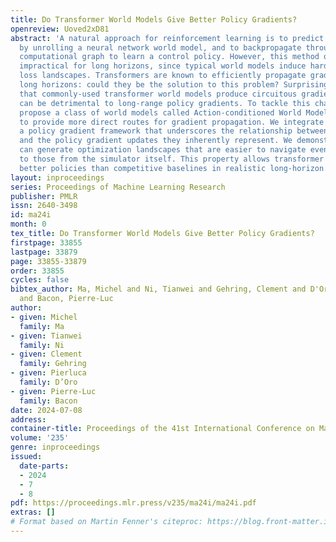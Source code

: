 ```yaml
---
title: Do Transformer World Models Give Better Policy Gradients?
openreview: Uoved2xD81
abstract: 'A natural approach for reinforcement learning is to predict future rewards
  by unrolling a neural network world model, and to backpropagate through the resulting
  computational graph to learn a control policy. However, this method often becomes
  impractical for long horizons, since typical world models induce hard-to-optimize
  loss landscapes. Transformers are known to efficiently propagate gradients over
  long horizons: could they be the solution to this problem? Surprisingly, we show
  that commonly-used transformer world models produce circuitous gradient paths, which
  can be detrimental to long-range policy gradients. To tackle this challenge, we
  propose a class of world models called Action-conditioned World Models (AWMs), designed
  to provide more direct routes for gradient propagation. We integrate such AWMs into
  a policy gradient framework that underscores the relationship between network architectures
  and the policy gradient updates they inherently represent. We demonstrate that AWMs
  can generate optimization landscapes that are easier to navigate even when compared
  to those from the simulator itself. This property allows transformer AWMs to produce
  better policies than competitive baselines in realistic long-horizon tasks.'
layout: inproceedings
series: Proceedings of Machine Learning Research
publisher: PMLR
issn: 2640-3498
id: ma24i
month: 0
tex_title: Do Transformer World Models Give Better Policy Gradients?
firstpage: 33855
lastpage: 33879
page: 33855-33879
order: 33855
cycles: false
bibtex_author: Ma, Michel and Ni, Tianwei and Gehring, Clement and D'Oro, Pierluca
  and Bacon, Pierre-Luc
author:
- given: Michel
  family: Ma
- given: Tianwei
  family: Ni
- given: Clement
  family: Gehring
- given: Pierluca
  family: D’Oro
- given: Pierre-Luc
  family: Bacon
date: 2024-07-08
address:
container-title: Proceedings of the 41st International Conference on Machine Learning
volume: '235'
genre: inproceedings
issued:
  date-parts:
  - 2024
  - 7
  - 8
pdf: https://proceedings.mlr.press/v235/ma24i/ma24i.pdf
extras: []
# Format based on Martin Fenner's citeproc: https://blog.front-matter.io/posts/citeproc-yaml-for-bibliographies/
---
```

